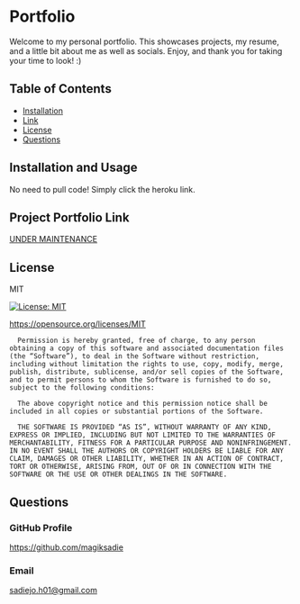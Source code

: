 # Portfolio

Welcome to my personal portfolio. This showcases projects, my resume, and a little bit about me as well as socials. Enjoy, and thank you for taking your time to look! :)

## Table of Contents
* [Installation](#installation-and-usage)
* [Link](#link)
* [License](#license)
* [Questions](#questions)

## Installation and Usage

No need to pull code! Simply click the heroku link.

## Project Portfolio Link

[UNDER MAINTENANCE](https://pure-lake-62631.herokuapp.com/)
## License 

MIT

[![License: MIT](https://img.shields.io/badge/License-MIT-yellow.svg)](https://opensource.org/licenses/MIT)

https://opensource.org/licenses/MIT


      Permission is hereby granted, free of charge, to any person obtaining a copy of this software and associated documentation files (the “Software”), to deal in the Software without restriction, including without limitation the rights to use, copy, modify, merge, publish, distribute, sublicense, and/or sell copies of the Software, and to permit persons to whom the Software is furnished to do so, subject to the following conditions:

      The above copyright notice and this permission notice shall be included in all copies or substantial portions of the Software.
      
      THE SOFTWARE IS PROVIDED “AS IS”, WITHOUT WARRANTY OF ANY KIND, EXPRESS OR IMPLIED, INCLUDING BUT NOT LIMITED TO THE WARRANTIES OF MERCHANTABILITY, FITNESS FOR A PARTICULAR PURPOSE AND NONINFRINGEMENT. IN NO EVENT SHALL THE AUTHORS OR COPYRIGHT HOLDERS BE LIABLE FOR ANY CLAIM, DAMAGES OR OTHER LIABILITY, WHETHER IN AN ACTION OF CONTRACT, TORT OR OTHERWISE, ARISING FROM, OUT OF OR IN CONNECTION WITH THE SOFTWARE OR THE USE OR OTHER DEALINGS IN THE SOFTWARE.


## Questions

### GitHub Profile

https://github.com/magiksadie

### Email

sadiejo.h01@gmail.com

